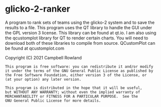 # glicko-2-ranker
 A program to rank sets of teams using the glicko-2 system and to save the results to a file. This 
program uses the QT library to handle the GUI under the GPL version 3 license. This library can be found at qt.io.
I am also using the qcustomplot library for QT to render certain charts. You will need to download both of these
libraries to compile from source. QCustomPlot can be found at qcustomplot.com

Copyright (C) 2021  Campbell Rowland

    This program is free software: you can redistribute it and/or modify
    it under the terms of the GNU General Public License as published by
    the Free Software Foundation, either version 3 of the License, or
    (at your option) any later version.

    This program is distributed in the hope that it will be useful,
    but WITHOUT ANY WARRANTY; without even the implied warranty of
    MERCHANTABILITY or FITNESS FOR A PARTICULAR PURPOSE.  See the
    GNU General Public License for more details.
